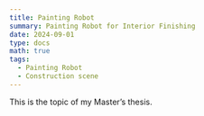 ```yaml
---
title: Painting Robot
summary: Painting Robot for Interior Finishing
date: 2024-09-01
type: docs
math: true
tags:
  - Painting Robot
  - Construction scene
---
```




This is the topic of my Master’s thesis.


<!--more-->
